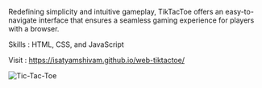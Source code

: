 Redefining simplicity and intuitive gameplay, TikTacToe offers an easy-to-navigate interface that ensures a seamless
gaming experience for players with a browser.

Skills : HTML, CSS, and JavaScript

Visit : https://isatyamshivam.github.io/web-tiktactoe/

![Tic-Tac-Toe](https://github.com/isatyamshivam/web-tiktactoe/assets/95932086/cc4c5921-3af4-4b1f-89e4-b1173dadf4bf)
